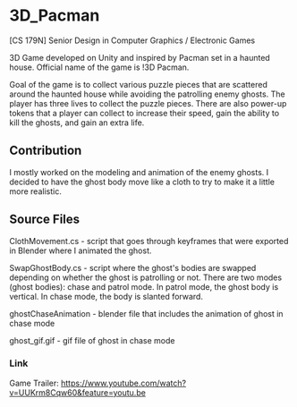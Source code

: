 # 3D_Pacman
[CS 179N] Senior Design in Computer Graphics / Electronic Games

3D Game developed on Unity and inspired by Pacman set in a haunted house.
Official name of the game is !3D Pacman.

Goal of the game is to collect various puzzle pieces that are scattered
around the haunted house while avoiding the patrolling enemy ghosts.
The player has three lives to collect the puzzle pieces. There are also
power-up tokens that a player can collect to increase their speed, gain
the ability to kill the ghosts, and gain an extra life.

## Contribution
I mostly worked on the modeling and animation of the enemy ghosts. I 
decided to have the ghost body move like a cloth to try to make it a 
little more realistic.

## Source Files
ClothMovement.cs - script that goes through keyframes that were exported
in Blender where I animated the ghost.

SwapGhostBody.cs - script where the ghost's bodies are swapped depending
on whether the ghost is patrolling or not. There are two modes (ghost bodies):
chase and patrol mode. In patrol mode, the ghost body is vertical. In
chase mode, the body is slanted forward.

ghostChaseAnimation - blender file that includes the animation of ghost 
in chase mode

ghost_gif.gif - gif file of ghost in chase mode

### Link
Game Trailer: https://www.youtube.com/watch?v=UUKrm8Cqw60&feature=youtu.be
